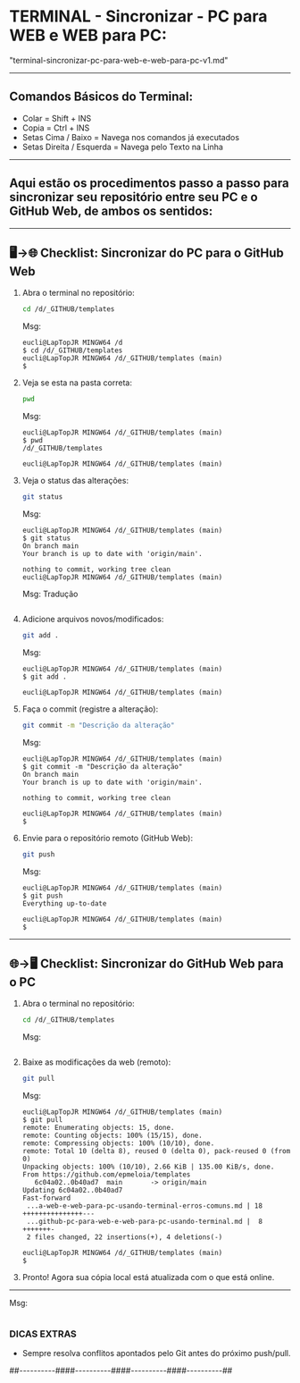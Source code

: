 # TERMINAL - Sincronizar - PC para WEB e WEB para PC:
"terminal-sincronizar-pc-para-web-e-web-para-pc-v1.md"

---

## Comandos Básicos do Terminal:
- Colar = Shift + INS
- Copia = Ctrl + INS
- Setas Cima / Baixo = Navega nos comandos já executados
- Setas Direita / Esquerda = Navega pelo Texto na Linha

---

## Aqui estão os **procedimentos passo a passo** para sincronizar seu repositório entre seu PC e o GitHub Web, de ambos os sentidos:

***

## 🖥️→🌐 **Checklist: Sincronizar do PC para o GitHub Web**

1. Abra o terminal no repositório:
   ```bash
   cd /d/_GITHUB/templates
   ```

   Msg: 
   ```
   eucli@LapTopJR MINGW64 /d
   $ cd /d/_GITHUB/templates
   eucli@LapTopJR MINGW64 /d/_GITHUB/templates (main)
   $
   ```

2. Veja se esta na pasta correta:
   ```bash
   pwd
   ```

   Msg: 
   ```
   eucli@LapTopJR MINGW64 /d/_GITHUB/templates (main)
   $ pwd
   /d/_GITHUB/templates
   
   eucli@LapTopJR MINGW64 /d/_GITHUB/templates (main)

   ```

3. Veja o status das alterações:
   ```bash
   git status
   ```

   Msg:
   ```
   eucli@LapTopJR MINGW64 /d/_GITHUB/templates (main)
   $ git status
   On branch main
   Your branch is up to date with 'origin/main'.
   
   nothing to commit, working tree clean
   eucli@LapTopJR MINGW64 /d/_GITHUB/templates (main)
   ```

   Msg: Tradução
   ```
   ```

4. Adicione arquivos novos/modificados:
   ```bash
   git add .
   ```

   Msg: 
   ```
   eucli@LapTopJR MINGW64 /d/_GITHUB/templates (main)
   $ git add .
   
   eucli@LapTopJR MINGW64 /d/_GITHUB/templates (main)
   ```


5. Faça o commit (registre a alteração):
   ```bash
   git commit -m "Descrição da alteração"
   ```

   Msg: 
   ```
   eucli@LapTopJR MINGW64 /d/_GITHUB/templates (main)
   $ git commit -m "Descrição da alteração"
   On branch main
   Your branch is up to date with 'origin/main'.
   
   nothing to commit, working tree clean
   
   eucli@LapTopJR MINGW64 /d/_GITHUB/templates (main)
   $
   ```


6. Envie para o repositório remoto (GitHub Web):
   ```bash
   git push
   ```

   Msg: 
   ```
   eucli@LapTopJR MINGW64 /d/_GITHUB/templates (main)
   $ git push
   Everything up-to-date
   
   eucli@LapTopJR MINGW64 /d/_GITHUB/templates (main)
   $
   ```


***

## 🌐→🖥️ **Checklist: Sincronizar do GitHub Web para o PC**

1. Abra o terminal no repositório:
   ```bash
   cd /d/_GITHUB/templates
   ```

   Msg: 
   ```
   ```


2. Baixe as modificações da web (remoto):
   ```bash
   git pull
   ```

   Msg: 
   ```
   eucli@LapTopJR MINGW64 /d/_GITHUB/templates (main)
   $ git pull
   remote: Enumerating objects: 15, done.
   remote: Counting objects: 100% (15/15), done.
   remote: Compressing objects: 100% (10/10), done.
   remote: Total 10 (delta 8), reused 0 (delta 0), pack-reused 0 (from 0)
   Unpacking objects: 100% (10/10), 2.66 KiB | 135.00 KiB/s, done.
   From https://github.com/epmeloia/templates
      6c04a02..0b40ad7  main       -> origin/main
   Updating 6c04a02..0b40ad7
   Fast-forward
    ...a-web-e-web-para-pc-usando-terminal-erros-comuns.md | 18 +++++++++++++++---
    ...github-pc-para-web-e-web-para-pc-usando-terminal.md |  8 +++++++-
    2 files changed, 22 insertions(+), 4 deletions(-)
   
   eucli@LapTopJR MINGW64 /d/_GITHUB/templates (main)
   $
   ```


3. Pronto! Agora sua cópia local está atualizada com o que está online.

***


   Msg: 
   ```
   ```


### DICAS EXTRAS
- Sempre resolva conflitos apontados pelo Git antes do próximo push/pull.





##----------####----------####----------####----------##
